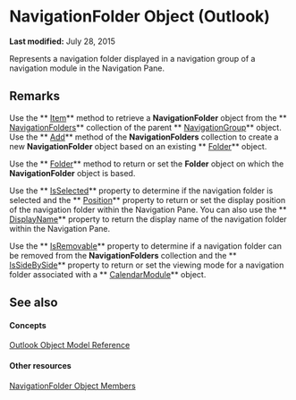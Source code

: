 
# NavigationFolder Object (Outlook)

 **Last modified:** July 28, 2015

Represents a navigation folder displayed in a navigation group of a navigation module in the Navigation Pane.

## Remarks

Use the  ** [Item](1688b2ef-a4a1-fc8a-513e-0d5e234f10dd.md)** method to retrieve a **NavigationFolder** object from the ** [NavigationFolders](ecff93b8-0c3f-5f31-5b61-c46d2622d2af.md)** collection of the parent ** [NavigationGroup](a96eb2b1-af1f-71b2-6a0b-dcb5078beb1f.md)** object. Use the ** [Add](f88fd69a-8684-bfc4-bc20-1cff5c44974e.md)** method of the **NavigationFolders** collection to create a new **NavigationFolder** object based on an existing ** [Folder](3cf6cda8-6d70-666e-2643-9d9c5b9cacfc.md)** object.

Use the  ** [Folder](0d8edd40-3f8d-dc2b-5cba-80ed1662cc48.md)** method to return or set the **Folder** object on which the **NavigationFolder** object is based.

Use the  ** [IsSelected](a8fb9430-0477-2417-0dba-e30e9f8ebe8d.md)** property to determine if the navigation folder is selected and the ** [Position](cfa86104-c191-51f8-4da3-dc3c26d6a7ed.md)** property to return or set the display position of the navigation folder within the Navigation Pane. You can also use the ** [DisplayName](51bdcbaf-0fa7-8cba-953d-13da4a5abc27.md)** property to return the display name of the navigation folder within the Navigation Pane.

Use the  ** [IsRemovable](9fff5f32-2ac4-5ed3-c6d5-10962de8b34f.md)** property to determine if a navigation folder can be removed from the **NavigationFolders** collection and the ** [IsSideBySide](00a49ce6-ad74-1f24-2aaa-e79a3409c9c9.md)** property to return or set the viewing mode for a navigation folder associated with a ** [CalendarModule](9203024d-9cef-75e0-600f-f3899e24761a.md)** object.


## See also


#### Concepts


 [Outlook Object Model Reference](73221b13-d8d8-99b8-3394-b95dbbfd5ddc.md)
#### Other resources


 [NavigationFolder Object Members](1ec2e16d-c7ca-86b1-9283-839a2b9aca05.md)
